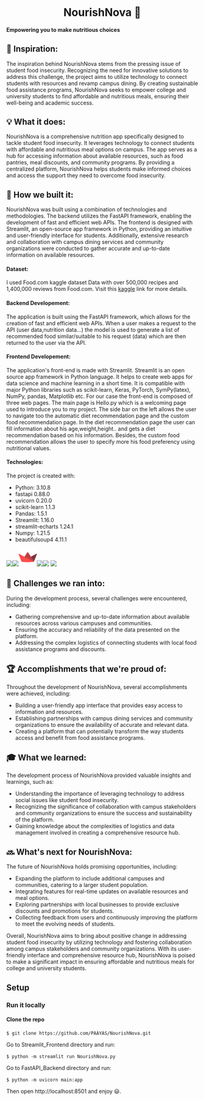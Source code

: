 <div>
<h1 align="center">NourishNova 🥗</h1>
  <h4>Empowering you to make nutritious choices</h4>
</div>

## 🌟 Inspiration:
The inspiration behind NourishNova stems from the pressing issue of student food insecurity. Recognizing the need for innovative solutions to address this challenge, the project aims to utilize technology to connect students with resources and revamp campus dining. By creating sustainable food assistance programs, NourishNova seeks to empower college and university students to find affordable and nutritious meals, ensuring their well-being and academic success.

## 💡 What it does:
NourishNova is a comprehensive nutrition app specifically designed to tackle student food insecurity. It leverages technology to connect students with affordable and nutritious meal options on campus. The app serves as a hub for accessing information about available resources, such as food pantries, meal discounts, and community programs. By providing a centralized platform, NourishNova helps students make informed choices and access the support they need to overcome food insecurity.

## 🔧 How we built it:
NourishNova was built using a combination of technologies and methodologies. The backend utilizes the FastAPI framework, enabling the development of fast and efficient web APIs. The frontend is designed with Streamlit, an open-source app framework in Python, providing an intuitive and user-friendly interface for students. Additionally, extensive research and collaboration with campus dining services and community organizations were conducted to gather accurate and up-to-date information on available resources.

#### Dataset:
I used Food.com kaggle dataset Data with over 500,000 recipes and 1,400,000 reviews from Food.com. Visit this [kaggle](https://www.kaggle.com/datasets/irkaal/foodcom-recipes-and-reviews?select=recipes.csv) link for more details.

#### Backend Developement:

The application is built using the FastAPI framework, which allows for the creation of fast and efficient web APIs. When a user makes a request to the API (user data,nutrition data...) the model is used to generate a list of recommended food similar/suitable to his request (data) which are then returned to the user via the API.

#### Frontend Developement:

The application's front-end is made with Streamlit. Streamlit is an open source app framework in Python language. It helps to create web apps for data science and machine learning in a short time. It is compatible with major Python libraries such as scikit-learn, Keras, PyTorch, SymPy(latex), NumPy, pandas, Matplotlib etc. For our case the front-end is composed of three web pages. The main page is Hello.py which is a welcoming page used to introduce you to my project. The side bar on the left allows the user to navigate too the automatic diet recommendation page and the custom food recommendation page. In the diet recommendation page the user can fill information about his age,weight,height.. and gets a diet recommendation based on his information. Besides, the custom food recommendation allows the user to specify more his food preferency using nutritional values.

#### Technologies:
The project is created with:
* Python: 3.10.8
* fastapi 0.88.0
* uvicorn 0.20.0
* scikit-learn 1.1.3
* Pandas: 1.5.1
* Streamlit: 1.16.0
* streamlit-echarts 1.24.1
* Numpy: 1.21.5
* beautifulsoup4 4.11.1

![](https://img.icons8.com/color/48/null/python--v1.png)![](https://img.icons8.com/color/48/null/numpy.png)![](Assets/streamlit-icon-48x48.png)![](Assets/fastapi.ico)![](Assets/scikit-learn.ico) ![](https://img.icons8.com/color/48/null/pandas.png)

## 🚀 Challenges we ran into:
During the development process, several challenges were encountered, including:
- Gathering comprehensive and up-to-date information about available resources across various campuses and communities.
- Ensuring the accuracy and reliability of the data presented on the platform.
- Addressing the complex logistics of connecting students with local food assistance programs and discounts.

## 🏆 Accomplishments that we're proud of:
Throughout the development of NourishNova, several accomplishments were achieved, including:
- Building a user-friendly app interface that provides easy access to information and resources.
- Establishing partnerships with campus dining services and community organizations to ensure the availability of accurate and relevant data.
- Creating a platform that can potentially transform the way students access and benefit from food assistance programs.

## 🎓 What we learned:
The development process of NourishNova provided valuable insights and learnings, such as:
- Understanding the importance of leveraging technology to address social issues like student food insecurity.
- Recognizing the significance of collaboration with campus stakeholders and community organizations to ensure the success and sustainability of the platform.
- Gaining knowledge about the complexities of logistics and data management involved in creating a comprehensive resource hub.

## 🔜 What's next for NourishNova:
The future of NourishNova holds promising opportunities, including:
- Expanding the platform to include additional campuses and communities, catering to a larger student population.
- Integrating features for real-time updates on available resources and meal options.
- Exploring partnerships with local businesses to provide exclusive discounts and promotions for students.
- Collecting feedback from users and continuously improving the platform to meet the evolving needs of students.

Overall, NourishNova aims to bring about positive change in addressing student food insecurity by utilizing technology and fostering collaboration among campus stakeholders and community organizations. With its user-friendly interface and comprehensive resource hub, NourishNova is poised to make a significant impact in ensuring affordable and nutritious meals for college and university students.

## Setup

### Run it locally
#### Clone the repo
```
$ git clone https://github.com/PAAYAS/NourishNova.git
```
Go to Streamlit_Frontend directory and run:
```
$ python -m streamlit run NourishNova.py
```
Go to FastAPI_Backend directory and run:
```
$ python -m uvicorn main:app
```
Then open http://localhost:8501 and enjoy :smiley:.
